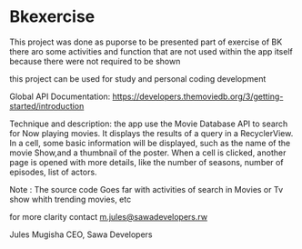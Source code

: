 # Bkexercise

This project was done as puporse to be presented part of exercise of BK
there aro some activities and function that are not used within the app itself because there were not required to be shown

this project can be used for study and personal coding development

Global API Documentation:
https://developers.themoviedb.org/3/getting-started/introduction

Technique and description:
the app use the Movie Database API to search for Now playing movies.
It displays the results of a query in a RecyclerView.
In a cell, some basic information will be displayed, such as the name of the movie
Show,and a thumbnail of the poster.
When a cell is clicked, another page is opened with more details, like the
number of seasons, number of episodes, list of actors.

Note : The source code Goes far with activities of search in Movies or Tv show whith trending movies, etc

for more clarity contact m.jules@sawadevelopers.rw

Jules Mugisha
CEO, Sawa Developers




